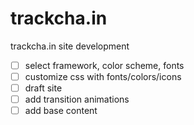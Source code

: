 # trackcha.in
trackcha.in site development
- [ ] select framework, color scheme, fonts
- [ ] customize css with fonts/colors/icons
- [ ] draft site
- [ ] add transition animations
- [ ] add base content
